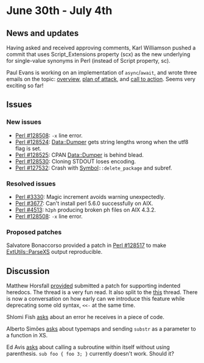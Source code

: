 # June 30th - July 4th

## News and updates

Having asked and received approving comments, Karl Williamson
pushed a commit that uses Script\_Extensions property (scx)
as the new underlying for single-value synonyms in Perl (instead
of Script property, sc).

Paul Evans is working on an implementation of `async`/`await`,
and wrote three emails on the topic:
[overview](http://www.nntp.perl.org/group/perl.perl5.porters/237518),
[plan of attack](http://www.nntp.perl.org/group/perl.perl5.porters/237516),
and
[call to action](http://www.nntp.perl.org/group/perl.perl5.porters/237517).
Seems very exciting so far!

## Issues

### New issues

* [Perl #128508](https://rt.perl.org/Ticket/Display.html?id=128508):
  `-x` line error.
* [Perl #128524](https://rt.perl.org/Ticket/Display.html?id=128524):
  [Data::Dumper](https://metacpan.org/pod/Data::Dumper)
  gets string lengths wrong when the utf8 flag is set.
* [Perl #128525](https://rt.perl.org/Ticket/Display.html?id=128525):
  CPAN [Data::Dumper](https://metacpan.org/pod/Data::Dumper) is
  behind blead.
* [Perl #128530](https://rt.perl.org/Ticket/Display.html?id=128530):
  Cloning STDOUT loses encoding.
* [Perl #127532](https://rt.perl.org/Ticket/Display.html?id=127532):
  Crash with
  [Symbol](https://metacpan.org/pod/Symbol)`::delete_package` and
  subref.

### Resolved issues

* [Perl #3330](https://rt.perl.org/Ticket/Display.html?id=3330):
  Magic increment avoids warning unexpectedly.
* [Perl #3677](https://rt.perl.org/Ticket/Display.html?id=3677):
  Can't install perl 5.6.0 successfully on AIX.
* [Perl #4513](https://rt.perl.org/Ticket/Display.html?id=4513):
  `h2ph` producing broken ph files on AIX 4.3.2.
* [Perl #128508](https://rt.perl.org/Ticket/Display.html?id=128508):
  `-x` line error.

### Proposed patches

Salvatore Bonaccorso provided a patch in
[Perl #128517](https://rt.perl.org/Ticket/Display.html?id=128517)
to make [ExtUtils::ParseXS](https://metacpan.org/pod/ExtUtils::ParseXS)
output reproducible.

## Discussion

Matthew Horsfall
[provided](http://www.nntp.perl.org/group/perl.perl5.porters/237477)
submitted a patch for supporting indented heredocs. The thread is
a very fun read. It also split to the
[this](http://www.nntp.perl.org/group/perl.perl5.porters/237526)
thread. There is now a conversation on how early can we introduce
this feature while deprecating some old syntax, `<<-` at the same
time.

Shlomi Fish
[asks](http://www.nntp.perl.org/group/perl.perl5.porters/237514)
about an error he receives in a piece of code.

Alberto Simões
[asks](http://www.nntp.perl.org/group/perl.perl5.porters/237576)
about typemaps and sending `substr` as a parameter to a function
in XS.

Ed Avis
[asks](http://www.nntp.perl.org/group/perl.perl5.porters/237597)
about calling a subroutine within itself without using
parenthesis. `sub foo { foo 3; }` currently doesn't work. Should
it?

